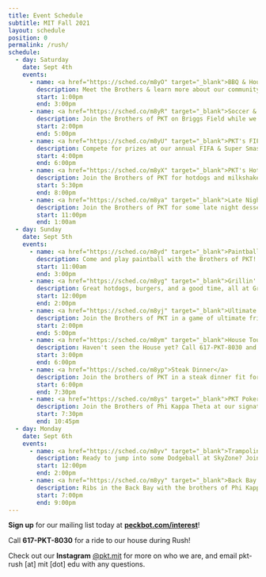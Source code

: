 ```yaml
---
title: Event Schedule
subtitle: MIT Fall 2021
layout: schedule
position: 0
permalink: /rush/
schedule:
  - day: Saturday
    date: Sept 4th
    events:
      - name: <a href="https://sched.co/m8yO" target="_blank">BBQ & House Tours</a>
        description: Meet the Brothers & learn more about our community at the PKT BBQ & House Tours event!
        start: 1:00pm
        end: 3:00pm
      - name: <a href="https://sched.co/m8yR" target="_blank">Soccer & Capture the Flag</a>
        description: Join the Brothers of PKT on Briggs Field while we play Soccer and Capture the Flag
        start: 2:00pm
        end: 5:00pm
      - name: <a href="https://sched.co/m8yU" target="_blank">PKT's FIFA & Smash Tournament</a>
        description: Compete for prizes at our annual FIFA & Super Smash Tournament!
        start: 4:00pm
        end: 6:00pm
      - name: <a href="https://sched.co/m8yX" target="_blank">PKT's Hot Dog Eating Competition</a>
        description: Join the Brothers of PKT for hotdogs and milkshakes to see who is this year's PKT Hot Dog Eating Champion!
        start: 5:30pm
        end: 8:00pm
      - name: <a href="https://sched.co/m8ya" target="_blank">Late Night Desserts</a>
        description: Join the Brothers of PKT for some late night desserts to close out the first day of rush
        start: 11:00pm
        end: 1:00am
  - day: Sunday
    date: Sept 5th
    events:
      - name: <a href="https://sched.co/m8yd" target="_blank">Paintball with PKT</a>
        description: Come and play paintball with the Brothers of PKT!
        start: 11:00am
        end: 3:00pm
      - name: <a href="https://sched.co/m8yg" target="_blank">Grillin' and Chillin'</a>
        description: Great hotdogs, burgers, and a good time, all at Grillin' & Chillin' with PKT
        start: 12:00pm
        end: 2:00pm
      - name: <a href="https://sched.co/m8yj" target="_blank">Ultimate Frisbee</a>
        description: Join the Brothers of PKT in a game of ultimate frisbee!
        start: 2:00pm
        end: 5:00pm
      - name: <a href="https://sched.co/m8ym" target="_blank">House Tours</a>
        description: Haven't seen the House yet? Call 617-PKT-8030 and get to know the brothers of PKT
        start: 3:00pm
        end: 6:00pm
      - name: <a href="https://sched.co/m8yp">Steak Dinner</a>
        description: Join the brothers of PKT in a steak dinner fit for kings right before our annual Poker Tournament!
        start: 6:00pm
        end: 7:30pm
      - name: <a href="https://sched.co/m8ys" target="_blank">PKT Poker Tournament</a>
        description: Join the Brothers of Phi Kappa Theta at our signature annual rush Poker Tournament! Prizes include a computer monitor and more. All skill levels welcome; we'll teach you how to play!
        start: 7:30pm
        end: 10:45pm
  - day: Monday
    date: Sept 6th
    events:
      - name: <a href="https://sched.co/m8yv" target="_blank">Trampoline Dodgeball & SkyZone</a>
        description: Ready to jump into some Dodgeball at SkyZone? Join the Brothers of PKT for what is sure to be an exciting time
        start: 12:00pm
        end: 2:00pm
      - name: <a href="https://sched.co/m8yy" target="_blank">Back Bay & Baby Back Ribs</a>
        description: Ribs in the Back Bay with the brothers of Phi Kappa Theta
        start: 7:00pm
        end: 9:00pm
---
```

<p class="text-center"><strong>Sign up</strong> for our mailing list today at <strong><a href="https://peckbot.com/interest" target="_blank">peckbot.com/interest</a></strong>!</p>

<p class="text-center">Call <strong>617-PKT-8030</strong> for a ride to our house during Rush!</p>

<p class="text-center">Check out our <strong>Instagram</strong> <a href="https://peckbot.com/instagram" target="_blank">@pkt.mit</a> for more on who we are, and email pkt-rush [at] mit [dot] edu with any questions.
